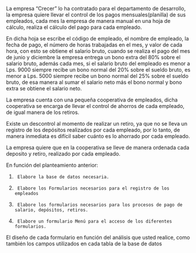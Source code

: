 La empresa “Crecer” lo ha contratado para el departamento de desarrollo, la empresa quiere llevar el control de los pagos mensuales(planilla) de sus empleados, cada mes la empresa de manera manual en una hoja de cálculo, realiza el cálculo del pago para cada empleado.

En dicha hoja se escribe el código de empleado, el nombre de empleado, la fecha de pago, el número de horas trabajadas en el mes, y valor de cada hora, con esto se obtiene el salario bruto, cuando se realiza el pago del mes de junio y diciembre la empresa entrega un bono extra del 80% sobre el salario bruto, además cada mes, si el salario bruto del empleado es menor a Lps. 9000 siempre recibe un bono normal del 20% sobre el sueldo bruto, es menor a Lps. 5000 siempre recibe un bono normal del 25% sobre el sueldo bruto, de esa manera al sumar el salario neto más el bono normal y bono extra se obtiene el salario neto.

La empresa cuenta con una pequeña cooperativa de empleados, dicha cooperativa se encarga de llevar el control de ahorros de cada empleado, de igual manera de los retiros.

Existe un descontrol al momento de realizar un retiro, ya que no se lleva un registro de los depósitos realizados por cada empleado, por lo tanto, de manera inmediata es difícil saber cuánto es lo ahorrado por cada empleado.

La empresa quiere que en la cooperativa se lleve de manera ordenada cada deposito y retiro, realizado por cada empleado.


En función del planteamiento anterior:
1.      Elabore la base de datos necesaria.
2.      Elabore los Formularios necesarios para el registro de los empleados
3.      Elabore los formularios necesarios para los procesos de pago de salario, depósitos, retiros.
4.      Elabore un formulario Menú para el acceso de los diferentes formularios.


El diseño de cada formulario en función del análisis que usted realice, como también los campos utilizados en cada tabla de la base de datos

